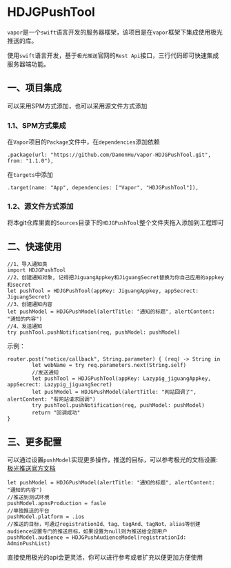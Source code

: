 # HDJGPushTool

`vapor`是一个`swift`语言开发的服务器框架，该项目是在`vapor`框架下集成使用极光推送的库。

使用`swift`语言开发，基于`极光推送`官网的`Rest Api`接口，三行代码即可快速集成服务器端功能。

## 一、项目集成

可以采用SPM方式添加，也可以采用源文件方式添加

### 1.1、SPM方式集成

在`Vapor`项目的`Package`文件中，在`dependencies`添加依赖

```
.package(url: "https://github.com/DamonHu/vapor-HDJGPushTool.git", from: "1.1.0"),
```

在`targets`中添加

```
.target(name: "App", dependencies: ["Vapor", "HDJGPushTool"]),
```
### 1.2、源文件方式添加

将本git仓库里面的`Sources`目录下的`HDJGPushTool`整个文件夹拖入添加到工程即可

## 二、快速使用

```
//1、导入通知类
import HDJGPushTool
//2、创建通知对象, 记得把JiguangAppkey和JiguangSecret替换为你自己应用的appkey和secret
let pushTool = HDJGPushTool(appKey: JiguangAppkey, appSecrect: JiguangSecret)
//3、创建通知内容
let pushModel = HDJGPushModel(alertTitle: "通知的标题", alertContent: "通知的内容")
//4、发送通知
try pushTool.pushNotification(req, pushModel: pushModel)
```

示例：

```
router.post("notice/callback", String.parameter) { (req) -> String in
        let webName = try req.parameters.next(String.self)
        //发送通知
        let pushTool = HDJGPushTool(appKey: Lazypig_jiguangAppkey, appSecrect: Lazypig_jiguangSecret)
        let pushModel = HDJGPushModel(alertTitle: "网站回调了", alertContent: "有网站请求回调")
        try pushTool.pushNotification(req, pushModel: pushModel)
        return "回调成功"
}
```

## 三、更多配置

可以通过设置`pushModel`实现更多操作，推送的目标，可以参考极光的文档设置: [极光推送官方文档](https://docs.jiguang.cn/jpush/server/push/rest_api_v3_push/#audience)

```
let pushModel = HDJGPushModel(alertTitle: "通知的标题", alertContent: "通知的内容")
//推送到测试环境
pushModel.apnsProduction = fasle
//单独推送的平台
pushModel.platform = .ios
//推送的目标，可通过registrationId、tag、tagAnd、tagNot、alias等创建audience设置专门的推送目标，如果设置为null则为推送给全部用户
pushModel.audience = HDJGPushAudienceModel(registrationId: AdminPushList)
```

直接使用极光的api会更灵活，你可以进行参考或者扩充以便更加方便使用